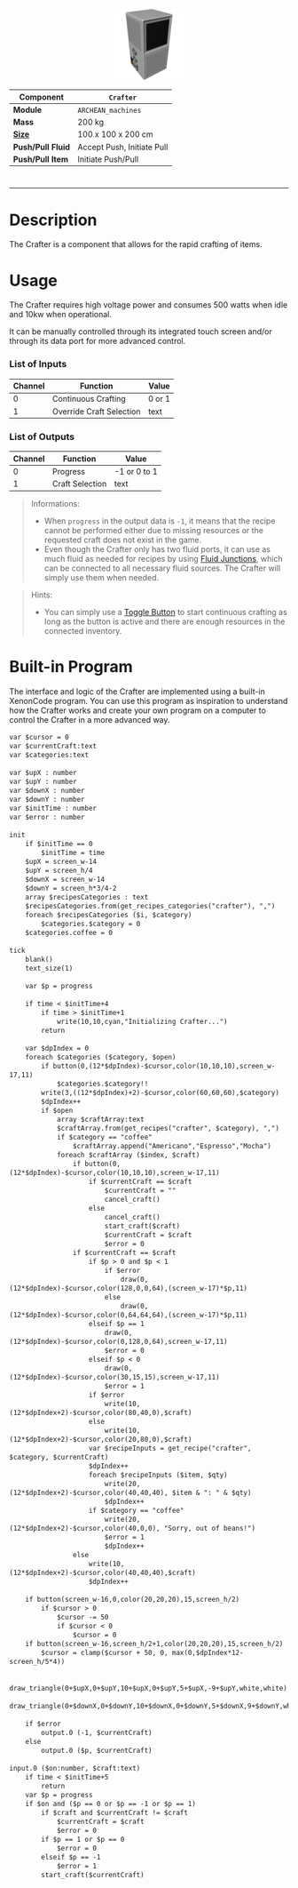 <p align="center">
  <img src="Crafter.png" />
</p>

|Component|`Crafter`|
|---|---|
|**Module**|`ARCHEAN_machines`|
|**Mass**|200 kg|
|[**Size**](# "Based on the component's occupancy in a fixed 25cm grid.")|100 x 100 x 200 cm|
|**Push/Pull Fluid**|Accept Push, Initiate Pull|
|**Push/Pull Item**|Initiate Push/Pull|
#
---

# Description
The Crafter is a component that allows for the rapid crafting of items.

# Usage
The Crafter requires high voltage power and consumes 500 watts when idle and 10kw when operational.

It can be manually controlled through its integrated touch screen and/or through its data port for more advanced control.


### List of Inputs
|Channel|Function|Value|
|---|---|---|
|0|Continuous Crafting|0 or 1|
|1|Override Craft Selection|text|

### List of Outputs
|Channel|Function|Value|
|---|---|---|
|0|Progress|-1 or 0 to 1|
|1|Craft Selection|text|

> Informations:
>- When `progress` in the output data is `-1`, it means that the recipe cannot be performed either due to missing resources or the requested craft does not exist in the game.
>- Even though the Crafter only has two fluid ports, it can use as much fluid as needed for recipes by using [Fluid Junctions](../fluids/FluidJunction.md), which can be connected to all necessary fluid sources. The Crafter will simply use them when needed.

> Hints:
> - You can simply use a [Toggle Button](../controllers/ToggleButton.md) to start continuous crafting as long as the button is active and there are enough resources in the connected inventory.

# Built-in Program
The interface and logic of the Crafter are implemented using a built-in XenonCode program. You can use this program as inspiration to understand how the Crafter works and create your own program on a computer to control the Crafter in a more advanced way.

```xc
var $cursor = 0
var $currentCraft:text
var $categories:text

var $upX : number
var $upY : number
var $downX : number
var $downY : number
var $initTime : number
var $error : number

init
	if $initTime == 0
		$initTime = time
	$upX = screen_w-14
	$upY = screen_h/4
	$downX = screen_w-14
	$downY = screen_h*3/4-2
	array $recipesCategories : text
	$recipesCategories.from(get_recipes_categories("crafter"), ",")
	foreach $recipesCategories ($i, $category)
		$categories.$category = 0
	$categories.coffee = 0

tick
	blank()
	text_size(1)
	
	var $p = progress
	
	if time < $initTime+4
		if time > $initTime+1
			write(10,10,cyan,"Initializing Crafter...")
		return
	
	var $dpIndex = 0
	foreach $categories ($category, $open)
		if button(0,(12*$dpIndex)-$cursor,color(10,10,10),screen_w-17,11)
			$categories.$category!!
		write(3,((12*$dpIndex)+2)-$cursor,color(60,60,60),$category)
		$dpIndex++
		if $open
			array $craftArray:text
			$craftArray.from(get_recipes("crafter", $category), ",")
			if $category == "coffee"
				$craftArray.append("Americano","Espresso","Mocha")
			foreach $craftArray ($index, $craft)
				if button(0,(12*$dpIndex)-$cursor,color(10,10,10),screen_w-17,11)
					if $currentCraft == $craft
						$currentCraft = ""
						cancel_craft()
					else
						cancel_craft()
						start_craft($craft)
						$currentCraft = $craft
						$error = 0
				if $currentCraft == $craft
					if $p > 0 and $p < 1
						if $error
							draw(0,(12*$dpIndex)-$cursor,color(128,0,0,64),(screen_w-17)*$p,11)
						else
							draw(0,(12*$dpIndex)-$cursor,color(0,64,64,64),(screen_w-17)*$p,11)
					elseif $p == 1
						draw(0,(12*$dpIndex)-$cursor,color(0,128,0,64),screen_w-17,11)
						$error = 0
					elseif $p < 0
						draw(0,(12*$dpIndex)-$cursor,color(30,15,15),screen_w-17,11)
						$error = 1
					if $error
						write(10,(12*$dpIndex+2)-$cursor,color(80,40,0),$craft)
					else
						write(10,(12*$dpIndex+2)-$cursor,color(20,80,0),$craft)
					var $recipeInputs = get_recipe("crafter", $category, $currentCraft)
					$dpIndex++
					foreach $recipeInputs ($item, $qty)
						write(20,(12*$dpIndex+2)-$cursor,color(40,40,40), $item & ": " & $qty)
						$dpIndex++
					if $category == "coffee"
						write(20,(12*$dpIndex+2)-$cursor,color(40,0,0), "Sorry, out of beans!")
						$error = 1
						$dpIndex++
				else
					write(10,(12*$dpIndex+2)-$cursor,color(40,40,40),$craft)
					$dpIndex++

	if button(screen_w-16,0,color(20,20,20),15,screen_h/2)
		if $cursor > 0
			$cursor -= 50
			if $cursor < 0
				$cursor = 0
	if button(screen_w-16,screen_h/2+1,color(20,20,20),15,screen_h/2)
		$cursor = clamp($cursor + 50, 0, max(0,$dpIndex*12-screen_h/5*4))
	
	draw_triangle(0+$upX,0+$upY,10+$upX,0+$upY,5+$upX,-9+$upY,white,white)
	draw_triangle(0+$downX,0+$downY,10+$downX,0+$downY,5+$downX,9+$downY,white,white)
	
	if $error
		output.0 (-1, $currentCraft)
	else
		output.0 ($p, $currentCraft)

input.0 ($on:number, $craft:text)
	if time < $initTime+5
		return
	var $p = progress
	if $on and ($p == 0 or $p == -1 or $p == 1)
		if $craft and $currentCraft != $craft
			$currentCraft = $craft
			$error = 0
		if $p == 1 or $p == 0
			$error = 0
		elseif $p == -1
			$error = 1
		start_craft($currentCraft)

```